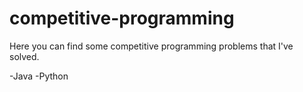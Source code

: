 # competitive-programming

Here you can find some competitive programming problems that I've solved.

-Java
-Python

